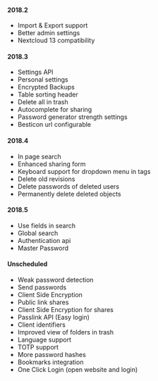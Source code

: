 #### 2018.2
 - Import & Export support
 - Better admin settings
 - Nextcloud 13 compatibility
 
#### 2018.3
 - Settings API
 - Personal settings
 - Encrypted Backups
 - Table sorting header
 - Delete all in trash
 - Autocomplete for sharing
 - Password generator strength settings
 - Besticon url configurable

#### 2018.4
 - In page search
 - Enhanced sharing form
 - Keyboard support for dropdown menu in tags
 - Delete old revisions
 - Delete passwords of deleted users
 - Permanently delete deleted objects

#### 2018.5
 - Use fields in search
 - Global search
 - Authentication api
 - Master Password

#### Unscheduled
 - Weak password detection
 - Send passwords
 - Client Side Encryption
 - Public link shares
 - Client Side Encryption for shares
 - Passlink API (Easy login)
 - Client identifiers
 - Improved view of folders in trash
 - Language support
 - TOTP support
 - More password hashes
 - Bookmarks integration
 - One Click Login (open website and login)